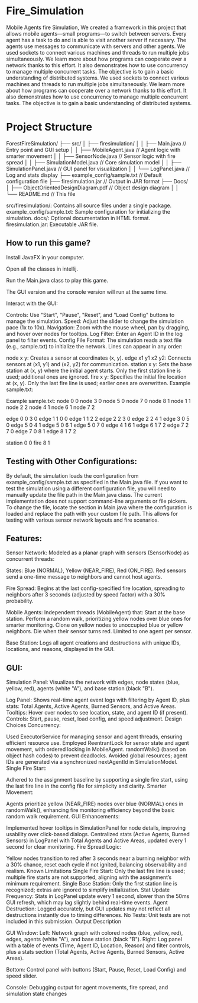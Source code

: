 # Fire_Simulation

Mobile Agents fire Simulation, We created a framework in this project that allows mobile
agents—small programs—to switch between servers. Every agent has a task to do and is able
to visit another server if necessary. The agents use messages to communicate with servers
and other agents. We used sockets to connect various machines and threads to run multiple
jobs simultaneously. We learn more about how programs can cooperate over a network thanks
to this effort. It also demonstrates how to use concurrency to manage multiple concurrent
tasks. The objective is to gain a basic understanding of distributed systems. We used 
sockets to connect various machines and threads to run multiple jobs simultaneously. We
learn more about how programs can cooperate over a network thanks to this effort. It also 
demonstrates how to use concurrency to manage multiple concurrent tasks. The objective is 
to gain a basic understanding of distributed systems.



# Project Structure

ForestFireSimulation/
├── src/
│   ├── firesimulation/
│   │   ├── Main.java                                  // Entry point and GUI setup
│   │   ├── MobileAgent.java                          // Agent logic with smarter movement
│   │   ├── SensorNode.java                          // Sensor logic with fire spread
│   │   ├── SimulationModel.java                    // Core simulation model
│   │   ├── SimulationPanel.java                   // GUI panel for visualization
│   │   └── LogPanel.java                         // Log and stats display
├── example_config/sample.txt                    // Default configuration file
├── firesimulation.jar                          // Output in JAR format
├── Docs/
│  ├── ObjectOrientedDesignDiagram.pdf        // Object design diagram
│
│                     
└── README.md                               // This file

src/firesimulation/: Contains all source files under a single package.
example_config/sample.txt: Sample configuration for initializing the simulation.
docs/: Optional documentation in HTML format.
firesimulation.jar: Executable JAR file.

## How to run this game?

Install JavaFX in your computer.

Open all the classes in intellij.

Run the Main.java class to play this game.

The GUI version and the console version will run at the same time.

Interact with the GUI:

Controls: Use "Start", "Pause", "Reset", and "Load Config" buttons to
manage the simulation.
Speed: Adjust the slider to change the simulation pace (1x to 10x).
Navigation: Zoom with the mouse wheel, pan by dragging, and hover over
nodes for tooltips.
Log Filter: Enter an Agent ID in the log panel to filter events.
Config File Format:
The simulation reads a text file (e.g., sample.txt) to initialize the network. Lines can appear in any order:


node x y: Creates a sensor at coordinates (x, y).
edge x1 y1 x2 y2: Connects sensors at (x1, y1) and (x2, y2) for communication.
station x y: Sets the base station at (x, y) where the initial agent starts. Only the first station line is used; additional ones are ignored.
fire x y: Specifies the initial fire location at (x, y). Only the last fire line is used; earlier ones are overwritten.
Example sample.txt:


Example sample.txt: 
node 0 0
node 3 0
node 5 0
node 7 0
node 8 1
node 1 1
node 2 2
node 4 1
node 6 1
node 7 2

edge 0 0 3 0
edge 1 1 0 0
edge 1 1 2 2
edge 2 2 3 0
edge 2 2 4 1
edge 3 0 5 0
edge 5 0 4 1
edge 5 0 6 1
edge 5 0 7 0
edge 4 1 6 1
edge 6 1 7 2
edge 7 2 7 0
edge 7 0 8 1
edge 8 1 7 2

station 0 0
fire 8 1

## Testing with Other Configurations:

By default, the simulation loads the configuration from example_config/sample.txt as specified
in the Main.java file. If you want to test the simulation using a different configuration file,
you will need to manually update the file path in the Main.java class. The current 
implementation does not support command-line arguments or file pickers. To change the file,
locate the section in Main.java where the configuration is loaded and replace the path with
your custom file path. This allows for testing with various sensor network layouts and fire 
scenarios.

## Features:

Sensor Network: Modeled as a planar graph with sensors (SensorNode) as concurrent threads:

States: Blue (NORMAL), Yellow (NEAR_FIRE), Red (ON_FIRE).
Red sensors send a one-time message to neighbors and cannot host agents.

Fire Spread: Begins at the last config-specified fire location, spreading to neighbors after
3 seconds (adjusted by speed factor) with a 30% probability.

Mobile Agents: Independent threads (MobileAgent) that:
Start at the base station.
Perform a random walk, prioritizing yellow nodes over blue ones for smarter monitoring.
Clone on yellow nodes to unoccupied blue or yellow neighbors.
Die when their sensor turns red.
Limited to one agent per sensor.

Base Station: Logs all agent creations and destructions with unique IDs, locations, and 
reasons, displayed in the GUI.

## GUI:

Simulation Panel: Visualizes the network with edges, node states (blue, yellow, red), agents
(white "A"), and base station (black "B").

Log Panel: Shows real-time agent event logs with filtering by Agent ID, plus stats: Total Agents,
Active Agents, Burned 
Sensors, and Active Areas.
Tooltips: Hover over nodes to see location, state, and agent ID (if present).
Controls: Start, pause, reset, load config, and speed adjustment.
Design Choices
Concurrency:

Used ExecutorService for managing sensor and agent threads, ensuring efficient resource use.
Employed ReentrantLock for sensor state and agent movement, with ordered locking in MobileAgent.
randomWalk() (based on 
object hash codes) to prevent deadlocks.
Avoided global resources; agent IDs are generated via a synchronized nextAgentId in SimulationModel.
Single Fire Start:

Adhered to the assignment baseline by supporting a single fire start, using the last fire line in the config file for 
simplicity and clarity.
Smarter Movement:

Agents prioritize yellow (NEAR_FIRE) nodes over blue (NORMAL) ones in randomWalk(), enhancing fire monitoring efficiency
beyond the basic random walk requirement.
GUI Enhancements:

Implemented hover tooltips in SimulationPanel for node details, improving usability over click-based dialogs.
Centralized stats (Active Agents, Burned Sensors) in LogPanel with Total Agents and Active Areas, updated every 1 second
for clear monitoring.
Fire Spread Logic:

Yellow nodes transition to red after 3 seconds near a burning neighbor with a 30% chance, reset each 
cycle if not 
ignited, balancing observability and realism.
Known Limitations
Single Fire Start: Only the last fire line is used; multiple fire starts are not supported, aligning
with the assignment’s
minimum requirement.
Single Base Station: Only the first station line is recognized; extras are ignored to simplify
initialization.
Stat Update Frequency: Stats in LogPanel update every 1 second, slower than the 50ms GUI refresh, which may lag slightly
behind real-time events.
Agent Destruction: Logged accurately, but GUI updates may not reflect all destructions instantly due to timing differences.
No Tests: Unit tests are not included in this submission.
Output Description

GUI Window:
Left: Network graph with colored nodes (blue, yellow, red), edges, agents (white "A"), and base station (black "B").
Right: Log panel with a table of events (Time, Agent ID, Location, Reason) and filter controls, plus a stats section 
(Total Agents, Active Agents, Burned Sensors, Active Areas).

Bottom: Control panel with buttons (Start, Pause, Reset, Load Config) and speed slider.

Console: Debugging output for agent movements, fire spread, and simulation state changes